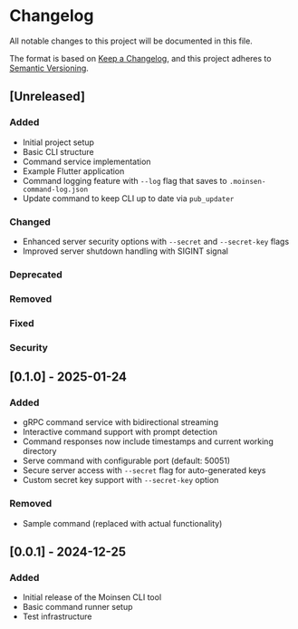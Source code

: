 # Changelog

All notable changes to this project will be documented in this file.

The format is based on [Keep a Changelog](https://keepachangelog.com/en/1.0.0/),
and this project adheres to [Semantic Versioning](https://semver.org/spec/v2.0.0.html).

## [Unreleased]

### Added
- Initial project setup
- Basic CLI structure
- Command service implementation
- Example Flutter application
- Command logging feature with `--log` flag that saves to `.moinsen-command-log.json`
- Update command to keep CLI up to date via `pub_updater`

### Changed
- Enhanced server security options with `--secret` and `--secret-key` flags
- Improved server shutdown handling with SIGINT signal

### Deprecated

### Removed

### Fixed

### Security

## [0.1.0] - 2025-01-24

### Added
- gRPC command service with bidirectional streaming
- Interactive command support with prompt detection
- Command responses now include timestamps and current working directory
- Serve command with configurable port (default: 50051)
- Secure server access with `--secret` flag for auto-generated keys
- Custom secret key support with `--secret-key` option

### Removed
- Sample command (replaced with actual functionality)

## [0.0.1] - 2024-12-25

### Added
- Initial release of the Moinsen CLI tool
- Basic command runner setup
- Test infrastructure


